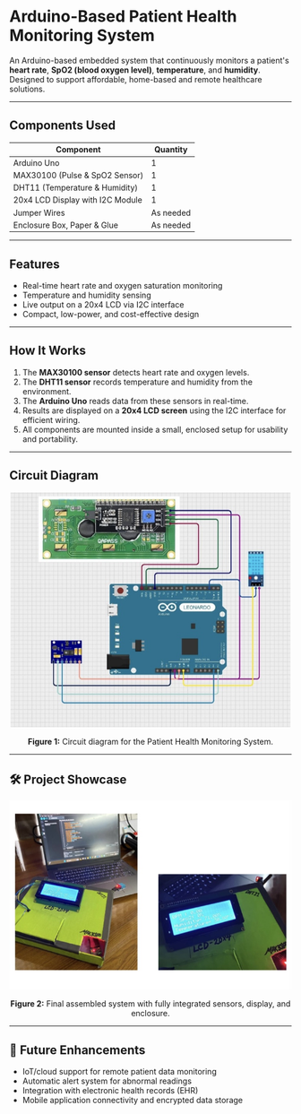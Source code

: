 #  Arduino-Based Patient Health Monitoring System

An Arduino-based embedded system that continuously monitors a patient's **heart rate**, **SpO2 (blood oxygen level)**, **temperature**, and **humidity**. Designed to support affordable, home-based and remote healthcare solutions.

---

##  Components Used

| Component                          | Quantity |
|-----------------------------------|----------|
| Arduino Uno                       | 1        |
| MAX30100 (Pulse & SpO2 Sensor)    | 1        |
| DHT11 (Temperature & Humidity)    | 1        |
| 20x4 LCD Display with I2C Module  | 1        |
| Jumper Wires                      | As needed |
| Enclosure Box, Paper & Glue       | As needed |

---

##  Features

- Real-time heart rate and oxygen saturation monitoring
- Temperature and humidity sensing
- Live output on a 20x4 LCD via I2C interface
- Compact, low-power, and cost-effective design

---

##  How It Works

1. The **MAX30100 sensor** detects heart rate and oxygen levels.
2. The **DHT11 sensor** records temperature and humidity from the environment.
3. The **Arduino Uno** reads data from these sensors in real-time.
4. Results are displayed on a **20x4 LCD screen** using the I2C interface for efficient wiring.
5. All components are mounted inside a small, enclosed setup for usability and portability.

---

##  Circuit Diagram

<!-- Image will appear here once added to images/ folder -->
<p align="center">
  <img src="https://github.com/MohonaMohsin/Arduino-Based-Patient-Health-Monitoring-System/blob/main/images/circuit_diagram.jpg" alt="Circuit Diagram" width="500">
</p>

<p align="center"><b>Figure 1:</b> Circuit diagram for the Patient Health Monitoring System.</p>

---

## 🛠️ Project Showcase

<!-- Image will appear here once added to images/ folder -->
<p align="center">
  <img src="https://github.com/MohonaMohsin/Arduino-Based-Patient-Health-Monitoring-System/blob/main/images/project_showcasing.jpg" alt="Project Showcase" width="700">
</p>

<p align="center"><b>Figure 2:</b> Final assembled system with fully integrated sensors, display, and enclosure.</p>

---

## 🚀 Future Enhancements

- IoT/cloud support for remote patient data monitoring
- Automatic alert system for abnormal readings
- Integration with electronic health records (EHR)
- Mobile application connectivity and encrypted data storage




